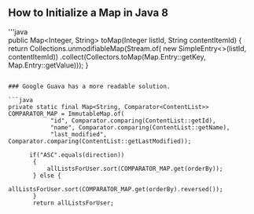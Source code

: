 
## How to Initialize a Map in Java 8

'''java    
    public Map<Integer, String> toMap(Integer listId, String contentItemId) {
         return Collections.unmodifiableMap(Stream.of(
                new SimpleEntry<>(listId, contentItemId))
                .collect(Collectors.toMap(Map.Entry::getKey, Map.Entry::getValue)));
    }
```

### Google Guava has a more readable solution.

```java
private static final Map<String, Comparator<ContentList>> COMPARATOR_MAP = ImmutableMap.of(
            "id", Comparator.comparing(ContentList::getId),
            "name", Comparator.comparing(ContentList::getName),
            "last_modified", Comparator.comparing(ContentList::getLastModified));

      if("ASC".equals(direction))
       {
           allListsForUser.sort(COMPARATOR_MAP.get(orderBy));
       } else {
           allListsForUser.sort(COMPARATOR_MAP.get(orderBy).reversed());
       }
       return allListsForUser;

```
